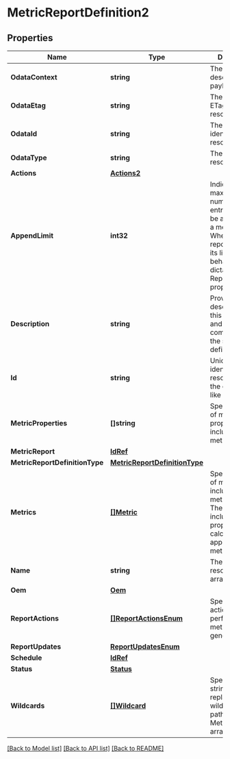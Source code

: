 # MetricReportDefinition2

## Properties
Name | Type | Description | Notes
------------ | ------------- | ------------- | -------------
**OdataContext** | **string** | The OData description of a payload. | [optional] 
**OdataEtag** | **string** | The current ETag of the resource. | [optional] 
**OdataId** | **string** | The unique identifier for a resource. | 
**OdataType** | **string** | The type of a resource. | 
**Actions** | [**Actions2**](Actions_2.md) |  | [optional] 
**AppendLimit** | **int32** | Indicates the maximum number of entries that can be appended to a metric report.  When the metric report reaches its limit, its behavior is dictated by the ReportUpdates property. | [optional] 
**Description** | **string** | Provides a description of this resource and is used for commonality  in the schema definitions. | [optional] 
**Id** | **string** | Uniquely identifies the resource within the collection of like resources. | 
**MetricProperties** | **[]string** | Specifies a list of metric properties to include in the metric report. | [optional] 
**MetricReport** | [**IdRef**](idRef.md) |  | [optional] 
**MetricReportDefinitionType** | [**MetricReportDefinitionType**](MetricReportDefinitionType.md) |  | [optional] 
**Metrics** | [**[]Metric**](Metric.md) | Specifies a list of metrics to include in the metric report.  The metrics may include metric properties or calculations applied to a metric property. | [optional] 
**Name** | **string** | The name of the resource or array element. | 
**Oem** | [**Oem**](Oem.md) |  | [optional] 
**ReportActions** | [**[]ReportActionsEnum**](ReportActionsEnum.md) | Specifies the actions to perform when a metric report is generated. | [optional] 
**ReportUpdates** | [**ReportUpdatesEnum**](ReportUpdatesEnum.md) |  | [optional] 
**Schedule** | [**IdRef**](idRef.md) |  | [optional] 
**Status** | [**Status**](Status.md) |  | [optional] 
**Wildcards** | [**[]Wildcard**](Wildcard.md) | Specifies the strings used to replace wildcards in the paths in MetricProperties array property. | [optional] 

[[Back to Model list]](../README.md#documentation-for-models) [[Back to API list]](../README.md#documentation-for-api-endpoints) [[Back to README]](../README.md)


